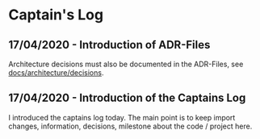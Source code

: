 # Captain's Log

## 17/04/2020 - Introduction of ADR-Files
Architecture decisions must also be documented in the ADR-Files, see [docs/architecture/decisions](architecture/decisions).

## 17/04/2020 - Introduction of the Captains Log
I introduced the captains log today. 
The main point is to keep import changes, information, decisions, milestone about the code / project here.